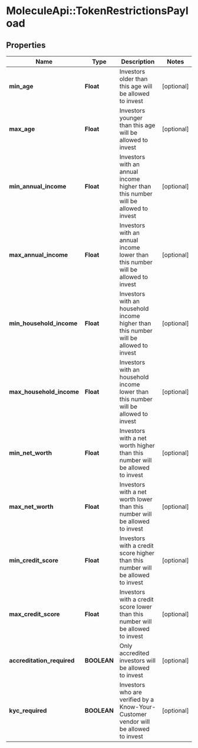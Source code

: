 # MoleculeApi::TokenRestrictionsPayload

## Properties
Name | Type | Description | Notes
------------ | ------------- | ------------- | -------------
**min_age** | **Float** | Investors older than this age will be allowed to invest | [optional] 
**max_age** | **Float** | Investors younger than this age will be allowed to invest | [optional] 
**min_annual_income** | **Float** | Investors with an annual income higher than this number will be allowed to invest | [optional] 
**max_annual_income** | **Float** | Investors with an annual income lower than this number will be allowed to invest | [optional] 
**min_household_income** | **Float** | Investors with an household income higher than this number will be allowed to invest | [optional] 
**max_household_income** | **Float** | Investors with an household income lower than this number will be allowed to invest | [optional] 
**min_net_worth** | **Float** | Investors with a net worth higher than this number will be allowed to invest | [optional] 
**max_net_worth** | **Float** | Investors with a net worth lower than this number will be allowed to invest | [optional] 
**min_credit_score** | **Float** | Investors with a credit score higher than this number will be allowed to invest | [optional] 
**max_credit_score** | **Float** | Investors with a credit score lower than this number will be allowed to invest | [optional] 
**accreditation_required** | **BOOLEAN** | Only accredited investors will be allowed to invest | [optional] 
**kyc_required** | **BOOLEAN** | Investors who are verified by a Know-Your-Customer vendor will be allowed to invest | [optional] 


